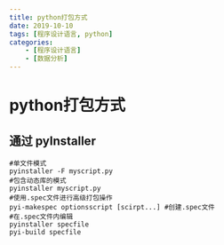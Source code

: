 ```yaml
---
title: python打包方式
date: 2019-10-10
tags: [程序设计语言, python]
categories: 
    - [程序设计语言]
    - [数据分析]
---
```

# python打包方式

## 通过 pyInstaller

```shell
#单文件模式
pyinstaller -F myscript.py
#包含动态库的模式
pyinstaller myscript.py
#使用.spec文件进行高级打包操作
pyi-makespec optionsscript [scirpt...] #创建.spec文件
#在.spec文件内编辑
pyinstaller specfile
pyi-build specfile

```
